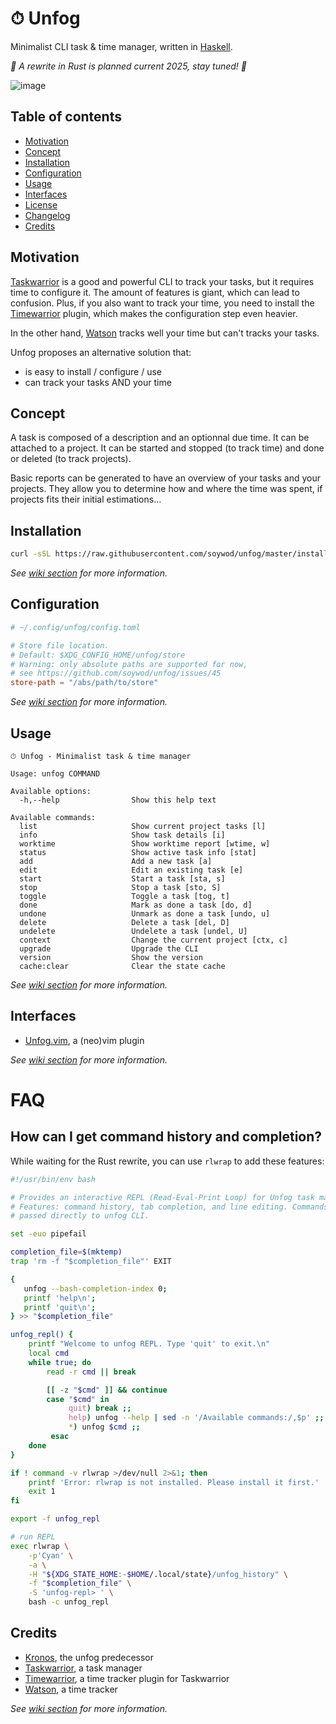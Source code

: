 # ⏱ Unfog

Minimalist CLI task & time manager, written in [Haskell](https://www.haskell.org).

*🚧 A rewrite in Rust is planned current 2025, stay tuned! 🚧*

![image](https://user-images.githubusercontent.com/10437171/89771094-1199da80-db00-11ea-8e65-12da9ec4161a.png)

## Table of contents

* [Motivation](#motivation)
* [Concept](#concept)
* [Installation](#installation)
* [Configuration](#configuration)
* [Usage](#usage)
* [Interfaces](#interfaces)
* [License](https://github.com/soywod/unfog/blob/master/LICENSE)
* [Changelog](https://github.com/soywod/unfog/blob/master/CHANGELOG.md)
* [Credits](#credits)

## Motivation

[Taskwarrior](https://taskwarrior.org) is a good and powerful CLI to track your
tasks, but it requires time to configure it. The amount of features is giant,
which can lead to confusion.  Plus, if you also want to track your time, you
need to install the [Timewarrior](https://taskwarrior.org/docs/timewarrior)
plugin, which makes the configuration step even heavier.

In the other hand, [Watson](https://github.com/TailorDev/Watson) tracks well
your time but can't tracks your tasks.

Unfog proposes an alternative solution that:

- is easy to install / configure / use
- can track your tasks AND your time

## Concept

A task is composed of a description and an optionnal due time. It can be
attached to a project. It can be started and stopped (to track time) and done
or deleted (to track projects).

Basic reports can be generated to have an overview of your tasks and your
projects. They allow you to determine how and where the time was spent, if
projects fits their initial estimations…

## Installation

```bash
curl -sSL https://raw.githubusercontent.com/soywod/unfog/master/install.sh | bash
```

*See [wiki section](https://github.com/soywod/unfog/wiki/Installation) for more
information.*

## Configuration

```toml
# ~/.config/unfog/config.toml

# Store file location.
# Default: $XDG_CONFIG_HOME/unfog/store
# Warning: only absolute paths are supported for now,
# see https://github.com/soywod/unfog/issues/45
store-path = "/abs/path/to/store"
```

*See [wiki section](https://github.com/soywod/unfog/wiki/Configuration) for
more information.*

## Usage

```
⏱ Unfog - Minimalist task & time manager

Usage: unfog COMMAND

Available options:
  -h,--help                Show this help text

Available commands:
  list                     Show current project tasks [l]
  info                     Show task details [i]
  worktime                 Show worktime report [wtime, w]
  status                   Show active task info [stat]
  add                      Add a new task [a]
  edit                     Edit an existing task [e]
  start                    Start a task [sta, s]
  stop                     Stop a task [sto, S]
  toggle                   Toggle a task [tog, t]
  done                     Mark as done a task [do, d]
  undone                   Unmark as done a task [undo, u]
  delete                   Delete a task [del, D]
  undelete                 Undelete a task [undel, U]
  context                  Change the current project [ctx, c]
  upgrade                  Upgrade the CLI
  version                  Show the version
  cache:clear              Clear the state cache
```

*See [wiki section](https://github.com/soywod/unfog/wiki/Usage) for more
information.*

## Interfaces

- [Unfog.vim](https://github.com/soywod/unfog.vim), a (neo)vim plugin

*See [wiki section](https://github.com/soywod/unfog/wiki/Interfaces) for more
information.*

# FAQ

## How can I get command history and completion?

While waiting for the Rust rewrite, you can use `rlwrap` to add these features:

```bash
#!/usr/bin/env bash

# Provides an interactive REPL (Read-Eval-Print Loop) for Unfog task manager.
# Features: command history, tab completion, and line editing. Commands are
# passed directly to unfog CLI.

set -euo pipefail

completion_file=$(mktemp)
trap 'rm -f "$completion_file"' EXIT

{
   unfog --bash-completion-index 0;
   printf 'help\n';
   printf 'quit\n';
} >> "$completion_file"

unfog_repl() {
    printf "Welcome to unfog REPL. Type 'quit' to exit.\n"
    local cmd
    while true; do
        read -r cmd || break

        [[ -z "$cmd" ]] && continue
        case "$cmd" in
             quit) break ;;
             help) unfog --help | sed -n '/Available commands:/,$p' ;;
             *) unfog $cmd ;;
         esac
    done
}

if ! command -v rlwrap >/dev/null 2>&1; then
    printf 'Error: rlwrap is not installed. Please install it first.'
    exit 1
fi

export -f unfog_repl

# run REPL
exec rlwrap \
    -p'Cyan' \
    -a \
    -H "${XDG_STATE_HOME:-$HOME/.local/state}/unfog_history" \
    -f "$completion_file" \
    -S 'unfog-repl> ' \
    bash -c unfog_repl
```

## Credits

- [Kronos](https://github.com/soywod/kronos.vim), the unfog predecessor
- [Taskwarrior](https://taskwarrior.org), a task manager
- [Timewarrior](https://taskwarrior.org/docs/timewarrior), a time tracker plugin for Taskwarrior
- [Watson](https://github.com/TailorDev/Watson), a time tracker

*See [wiki section](https://github.com/soywod/unfog/wiki/Credits) for more
information.*
